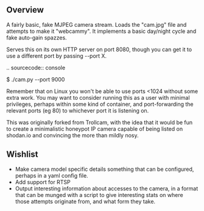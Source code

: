 Overview
--------

A fairly basic, fake MJPEG camera stream. Loads the "cam.jpg" file and attempts
to make it "webcammy".  It implements a basic day/night cycle and fake auto-gain
spazzes.

Serves this on its own HTTP server on port 8080, though you can get it to use
a different port by passing --port X.

.. sourcecode:: console
    
   $ ./cam.py --port 9000

Remember that on Linux you won't be able to use ports <1024 without some extra
work.  You may want to consider running this as a user with minimal
privileges, perhaps within some kind of container, and port-forwarding the
relevant ports (eg 80) to whichever port it is listening on.

This was originally forked from Trollcam, with the idea that it would be fun
to create a minimalistic honeypot IP camera capable of being listed on shodan.io
and convincing the more than mildly nosy.

Wishlist
--------

* Make camera model specific details something that can be configured, perhaps
  in a yaml config file.
* Add support for RTSP
* Output interesting information about accesses to the camera, in a format
  that can be munged with a script to give interesting stats on where those
  attempts originate from, and what form they take.

